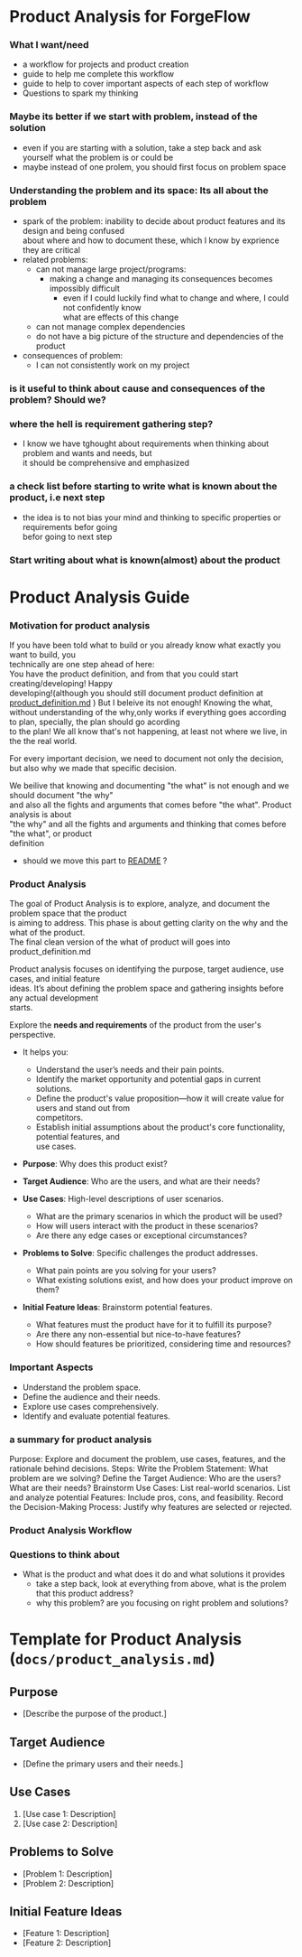 
# Product Analysis for ForgeFlow
  
### What I want/need
- a workflow for projects and product creation
- guide to help me complete this workflow
- guide to help to cover important aspects of each step of workflow
- Questions to spark my thinking

### Maybe its better if we start with problem, instead of the solution
- even if you are starting with a solution, take a step back and ask yourself what the problem is 
or could be
- maybe instead of one prolem, you should first focus on problem space

### Understanding the problem and its space: Its all about the problem
- spark of the problem: inability to decide about product features and its design and being confused  
about where and how to document these, which I know by exprience they are critical
- related problems: 
    - can not manage large project/programs:
        - making a change and managing its consequences becomes impossibly difficult
            - even if I could luckily find what to change and where, I could not confidently know  
            what are effects of this change
    - can not manage complex dependencies
    - do not have a big picture of the structure and dependencies of the product
- consequences of problem:
    - I can not consistently work on my project

### is it useful to think about cause and consequences of the problem? Should we?

### where the hell is requirement gathering step?
- I know we have tghought about requirements when thinking about problem and wants and needs, but  
it should be comprehensive and emphasized


### a check list before starting to write what is known about the product, i.e next step
- the idea is to not bias your mind and thinking to specific properties or requirements befor going  
befor going to next step


### Start writing about what is known(almost) about the product



# Product Analysis Guide

### Motivation for product analysis
If you have been told what to build or you already know what exactly you want to build, you   
technically are one step ahead of here:  
You have the product definition, and from that you could start creating/developing! Happy  
developing!(although you should still document product definition at [product_definition.md](/docs/product_definition.md) ) But I beleive its not enough! Knowing the what, without understanding 
of the why,only works if everything goes according to plan, specially, the plan should go acording   
to the plan! We all know that's not happening, at least not where we live, in the the real world. 

For every important decision, we need to document not only the decision, but also why we made that specific decision.

We beilive that knowing and documenting "the what" is not enough and we should document "the why"  
and also all the fights and arguments that comes before "the what". Product analysis is about  
"the why" and all the fights and arguments and thinking that comes before "the what", or product   
definition


- should we move this part to [README](/README.md) ?

### Product Analysis
The goal of Product Analysis is to explore, analyze, and document the problem space that the product  
is aiming to address. This phase is about getting clarity on the why and the what of the product.  
The final clean version of the what of product will goes into product_definition.md  

Product analysis focuses on identifying the purpose, target audience, use cases, and initial feature  
ideas. It’s about defining the problem space and gathering insights before any actual development   
starts.

Explore the **needs and requirements** of the product from the user's perspective. 

- It helps you:

    - Understand the user’s needs and their pain points.
    - Identify the market opportunity and potential gaps in current solutions.
    - Define the product's value proposition—how it will create value for users and stand out from   
    competitors.
    - Establish initial assumptions about the product's core functionality, potential features, and   
    use cases.

- **Purpose**: Why does this product exist?
- **Target Audience**: Who are the users, and what are their needs?
- **Use Cases**: High-level descriptions of user scenarios.
    - What are the primary scenarios in which the product will be used?
    - How will users interact with the product in these scenarios?
    - Are there any edge cases or exceptional circumstances?
- **Problems to Solve**: Specific challenges the product addresses.
    - What pain points are you solving for your users?
    - What existing solutions exist, and how does your product improve on them?
- **Initial Feature Ideas**: Brainstorm potential features.
    - What features must the product have for it to fulfill its purpose?
    - Are there any non-essential but nice-to-have features?
    - How should features be prioritized, considering time and resources?

### Important Aspects
- Understand the problem space.
- Define the audience and their needs.
- Explore use cases comprehensively.
- Identify and evaluate potential features.

### a summary for product analysis 
Purpose: Explore and document the problem, use cases, features, and the rationale behind decisions.
Steps:
Write the Problem Statement: What problem are we solving?
Define the Target Audience: Who are the users? What are their needs?
Brainstorm Use Cases: List real-world scenarios.
List and analyze potential Features: Include pros, cons, and feasibility.
Record the Decision-Making Process: Justify why features are selected or rejected.

### Product Analysis Workflow


### Questions to think about
- What is the product and what does it do and what solutions it provides
    - take a step back, look at everything from above, what is the prolem that this product address?  
    - why this problem? are you focusing on right problem and solutions?    

# Template for Product Analysis (`docs/product_analysis.md`)

## Purpose
- [Describe the purpose of the product.]

## Target Audience
- [Define the primary users and their needs.]

## Use Cases
1. [Use case 1: Description]
2. [Use case 2: Description]

## Problems to Solve
- [Problem 1: Description]
- [Problem 2: Description]

## Initial Feature Ideas
- [Feature 1: Description]
- [Feature 2: Description]

